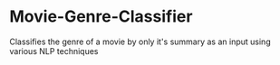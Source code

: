 # Movie-Genre-Classifier
Classifies the genre of a movie by only it's summary as an input using various NLP techniques
